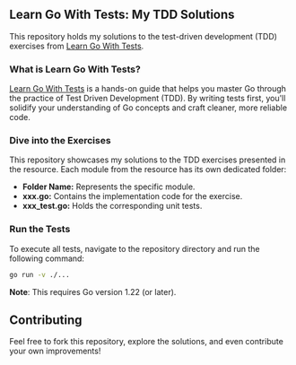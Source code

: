 ## Learn Go With Tests: My TDD Solutions

This repository holds my solutions to the test-driven development (TDD) exercises from [Learn Go With Tests](https://quii.gitbook.io/learn-go-with-tests/).

### What is Learn Go With Tests?

[Learn Go With Tests](https://quii.gitbook.io/learn-go-with-tests/) is a hands-on guide that helps you master Go through the practice of Test Driven Development (TDD). By writing tests first, you'll solidify your understanding of Go concepts and craft cleaner, more reliable code.

### Dive into the Exercises

This repository showcases my solutions to the TDD exercises presented in the resource. Each module from the resource has its own dedicated folder:

- **Folder Name:** Represents the specific module.
- **xxx.go:** Contains the implementation code for the exercise.
- **xxx_test.go:** Holds the corresponding unit tests.

### Run the Tests

To execute all tests, navigate to the repository directory and run the following command:

```bash
go run -v ./...
```

**Note**: This requires Go version 1.22 (or later).

## Contributing

Feel free to fork this repository, explore the solutions, and even contribute your own improvements!
